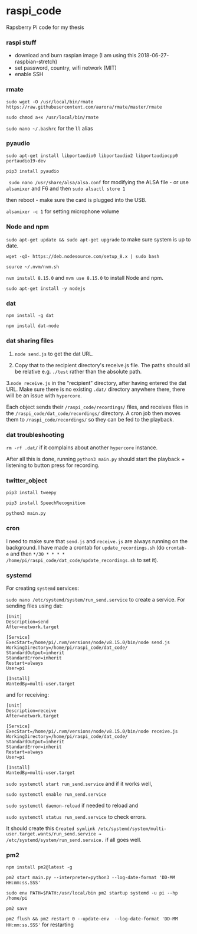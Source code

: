 # raspi_code
Rapsberry Pi code for my thesis


### raspi stuff
- download and burn raspian image (I am using this 2018-06-27-raspbian-stretch)
- set password, country, wifi network (MIT)
- enable SSH

### rmate
`sudo wget -O /usr/local/bin/rmate https://raw.githubusercontent.com/aurora/rmate/master/rmate`

`sudo chmod a+x /usr/local/bin/rmate`

`sudo nano ~/.bashrc` for the `ll` alias

### pyaudio
`sudo apt-get install libportaudio0 libportaudio2 libportaudiocpp0 portaudio19-dev`

`pip3 install pyaudio`

` sudo nano /usr/share/alsa/alsa.conf` for modifying the ALSA file - or use `alsamixer` and F6 and then `sudo alsactl store 1`

then reboot - make sure the card is plugged into the USB.

`alsamixer -c 1` for setting microphone volume

### Node and npm

`sudo apt-get update && sudo apt-get upgrade` to make sure system is up to date.

`wget -qO- https://deb.nodesource.com/setup_8.x | sudo bash` 

`source ~/.nvm/nvm.sh`

`nvm install 8.15.0` and `nvm use 8.15.0` to install Node and npm.

`sudo apt-get install -y nodejs` 


### dat

`npm install -g dat` 

`npm install dat-node`

### dat sharing files
1. `node send.js`
to get the dat URL.

2. Copy that to the recipient directory's receive.js file. The paths should all be relative e.g. `./test` rather than the absolute path.

3.`node receive.js`
in the "recipient" directory, after having entered the dat URL. Make sure there is no existing `.dat/` directory anywhere there, there will be an issue with `hypercore`.

Each object sends their `/raspi_code/recordings/` files, and receives files in the `/raspi_code/dat_code/recordings/` directory. A cron job then moves them to `/raspi_code/recordings/` so they can be fed to the playback.


### dat troubleshooting
`rm -rf .dat/` if it complains about another `hypercore` instance.


After all this is done, running `python3 main.py` should start the playback + listening to button press for recording.

### twitter_object
`pip3 install tweepy`

`pip3 install SpeechRecognition`

`python3 main.py`

### cron

I need to make sure that `send.js` and `receive.js` are always running on the background. I have made a crontab for `update_recordings.sh` (do `crontab- e` and then `*/30 * * * *  /home/pi/raspi_code/dat_code/update_recordings.sh` to set it).

### systemd

For creating `systemd` services:

`sudo nano /etc/systemd/system/run_send.service` to create a service. For sending files using dat:

```
[Unit]
Description=send
After=network.target

[Service]
ExecStart=/home/pi/.nvm/versions/node/v8.15.0/bin/node send.js
WorkingDirectory=/home/pi/raspi_code/dat_code/
StandardOutput=inherit
StandardError=inherit
Restart=always
User=pi

[Install]
WantedBy=multi-user.target
```

and for receiving: 

```
[Unit]
Description=receive
After=network.target

[Service]
ExecStart=/home/pi/.nvm/versions/node/v8.15.0/bin/node receive.js
WorkingDirectory=/home/pi/raspi_code/dat_code/
StandardOutput=inherit
StandardError=inherit
Restart=always
User=pi

[Install]
WantedBy=multi-user.target
```

`sudo systemctl start run_send.service` and if it works well, 

`sudo systemctl enable run_send.service`

`sudo systemctl daemon-reload` if needed to reload and

`sudo systemctl status run_send.service` to check errors.

It should create this `Created symlink /etc/systemd/system/multi-user.target.wants/run_send.service → /etc/systemd/system/run_send.service.` if all goes well. 


### pm2

`npm install pm2@latest -g`

`pm2 start main.py --interpreter=python3 --log-date-format 'DD-MM HH:mm:ss.SSS'`

`sudo env PATH=$PATH:/usr/local/bin pm2 startup systemd -u pi --hp /home/pi`

`pm2 save`

`pm2 flush && pm2 restart 0 --update-env  --log-date-format 'DD-MM HH:mm:ss.SSS'` for restarting
